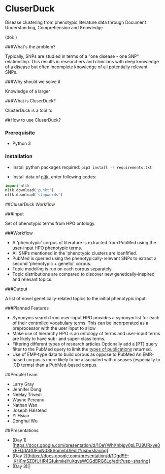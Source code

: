 # CluserDuck
Disease clustering from phenotypic literature data through Document Understanding, Comprehension and Knowledge

(doi: )


###What's the problem?

Typically, SNPs are studied in terms of a "one disease - one SNP" relationship. This results in researchers and clinicians with deep knowledge of a disease but often incomplete knowledge of all potentially relevant SNPs.

###Why should we solve it

Knowledge of a larger 

###What is CluserDuck?

ClusterDuck is a tool to 


##How to use CluserDuck?

### Prerequisite

- Python 3

### Installation
- Install python packages required: `pip3 install -r requirements.txt`

- Install data of [nltk](https://www.nltk.org/index.html), enter following codes:
``` python
import nltk
nltk.download('punkt')
nltk.download('stopwords')
```


##CluserDuck Workflow

###Input

Set of phenotypic terms from HPO ontology.

###Workflow

* A 'phenotypic' corpus of literature is extracted from PubMed using the user-input HPO phenotypic terms.
* All SNPs mentioned in the 'phenotypic clusters are idenfified.
* PubMed is queried using the phenotypically-relevant SNPs to extract a second 'phenotypic + genetic' corpus.
* Topic modeling is run on each corpus separately.
* Topic distributions are compared to discover new genetically-inspired and relevant topics.

###Output

A list of novel genetically-related topics to the initial phenotypic input.

###Planned Features

* Synonyms search from user-input
   HPO provides a synonym list for each of their controlled vocabulary terms. This can be incorporated as a preprocessor with the user input to allow
* Make use of hierarchy
   HPO is an ontology of terms and user-input terms are likely to have sub- and super-class terms.
* Filtering different types of research articles
   Optionally add a [PT] query filter to the PubMed query to limit the [types of publications](https://www.ncbi.nlm.nih.gov/books/NBK3827/table/pubmedhelp.T.publication_types/?report=objectonly) returned.
* Use of EMP-type data to build corpus as oppose to PubMed
   An EMR-based corpus is more likely to be associated with diseases (especially to ICD terms) than a PubMed-based corpus.


##People/Team

* Larry Gray
* Jennifer Dong
* Neelay Trivedi
* Wayne Pereanu
* Nathan Wan
* Joseph Halstead
* Yi Hsiao
* Donghui Wu


##Presentations

* (Day 1)[https://docs.google.com/presentation/d/1OeYWhXnbjgy0pLFU8URxye0xEFQdAGDFmN038SomnbU/edit?usp=sharing]
* (Day 2)[https://docs.google.com/presentation/d/1Dgd9E-IKHj1mSZOfUHR4GfukmkeYuXqyeWCGdBRG6Lg/edit?usp=sharing]
* (Day 3)[]